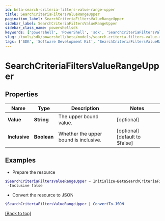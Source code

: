 ```yaml
---
id: beta-search-criteria-filters-value-range-upper
title: SearchCriteriaFiltersValueRangeUpper
pagination_label: SearchCriteriaFiltersValueRangeUpper
sidebar_label: SearchCriteriaFiltersValueRangeUpper
sidebar_class_name: powershellsdk
keywords: ['powershell', 'PowerShell', 'sdk', 'SearchCriteriaFiltersValueRangeUpper', 'BetaSearchCriteriaFiltersValueRangeUpper'] 
slug: /tools/sdk/powershell/beta/models/search-criteria-filters-value-range-upper
tags: ['SDK', 'Software Development Kit', 'SearchCriteriaFiltersValueRangeUpper', 'BetaSearchCriteriaFiltersValueRangeUpper']
---
```



# SearchCriteriaFiltersValueRangeUpper

## Properties

Name | Type | Description | Notes
------------ | ------------- | ------------- | -------------
**Value** | **String** | The upper bound value. | [optional] 
**Inclusive** | **Boolean** | Whether the upper bound is inclusive. | [optional] [default to $false]

## Examples

- Prepare the resource
```powershell
$SearchCriteriaFiltersValueRangeUpper = Initialize-BetaSearchCriteriaFiltersValueRangeUpper  -Value 20 `
 -Inclusive false
```

- Convert the resource to JSON
```powershell
$SearchCriteriaFiltersValueRangeUpper | ConvertTo-JSON
```


[[Back to top]](#) 

